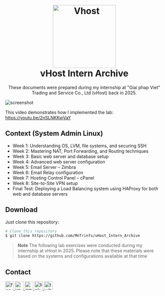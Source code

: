 <h1 align="center">
  <br>
  <a href="https://vhost.vn/"><img src="https://i.postimg.cc/3JbdJhHJ/vhost-logo.png" alt="Vhost" width="200"></a>
  <br>
  vHost Intern Archive
  <br>
</h1>

<p align="center">These documents were prepared during my internship at "Giai phap Viet" Trading and Service Co., Ltd (vHost) back in 2025.</p>

![screenshot](https://i.postimg.cc/Z58tsPjt/proxmox-vhost.png)

This video demonstrates how I implemented the lab: https://youtu.be/2nSLNKKwVaY

## Context (System Admin Linux)

* Week 1: Understanding OS, LVM, file systems, and securing SSH
* Week 2: Mastering NAT, Port Forwarding, and Routing techniques
* Week 3: Basic web server and database setup
* Week 4: Advanced web server configuration
* Week 5: Email Server – Zimbra
* Week 6: Email Relay configuration
* Week 7: Hosting Control Panel – cPanel
* Week 8: Site-to-Site VPN setup
* Final Test: Deploying a Load Balancing system using HAProxy for both web and database servers

## Download

Just clone this repository:

```bash
# Clone this repository
$ git clone https://github.com/MnTrinfs/vHost_Intern_Archive 
```

> **Note**
> The following lab exercises were conducted during my internship at vHost in 2025. Please note that these materials were based on the systems and configurations available at that time

## Contact
<p>
    <a href="https://www.facebook.com/minhtri.nguyenngoc.3572" target="_blank">
        <img src="https://img.shields.io/static/v1?message=Facebook&logo=facebook&label=&color=1877F2&logoColor=white&labelColor=&style=for-the-badge" height="27" alt="facebook logo"  />
    </a>
    <a href="https://www.youtube.com/@davidnguyen7897" target="_blank">
        <img src="https://img.shields.io/static/v1?message=Youtube&logo=youtube&label=&color=FF0000&logoColor=white&labelColor=&style=for-the-badge" height="27" alt="youtube logo"  />
      </a>
    <a href="mailto:bthong45@gmail.com" target="_blank">
        <img src="https://img.shields.io/static/v1?message=Gmail&logo=gmail&label=&color=D14836&logoColor=white&labelColor=&style=for-the-badge" height="27" alt="gmail logo"  />
    </a>
    <a href="https://www.linkedin.com/in/nguynngcminhtr7" target="_blank">
        <img src="https://img.shields.io/static/v1?message=LinkedIn&logo=linkedin&label=&color=0077B5&logoColor=white&labelColor=&style=for-the-badge" height="27" alt="linkedin logo"  />
    </a>
    <a href="https://x.com/NguynNgcMinhTr7" target="_blank">
        <img src="https://img.shields.io/static/v1?message=Twitter&logo=twitter&label=&color=1DA1F2&logoColor=white&labelColor=&style=for-the-badge" height="27" alt="twitter logo"  />
    </a>
</p>
